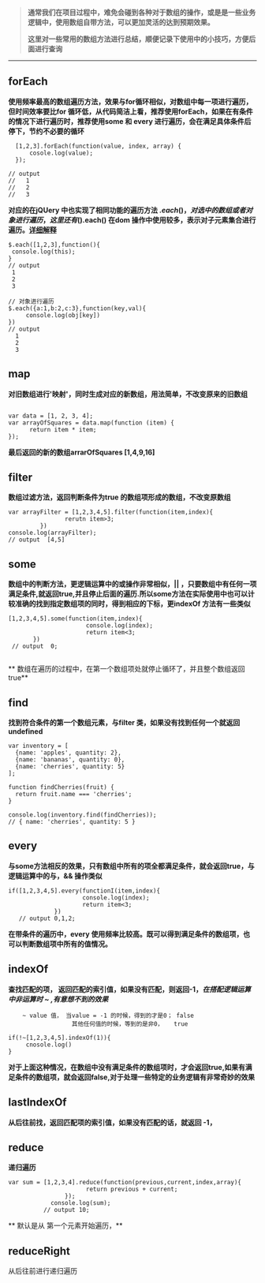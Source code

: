 

> **通常我们在项目过程中，难免会碰到各种对于数组的操作，或是是一些业务逻辑中，使用数组自带方法，可以更加灵活的达到预期效果。**
>
>  **这里对一些常用的数组方法进行总结，顺便记录下使用中的小技巧，方便后面进行查询**

----------
## forEach ##
 **使用频率最高的数组遍历方法，效果与for循环相似，对数组中每一项进行遍历，但时间效率要比for 循环低，从代码简洁上看，推荐使用forEach，如果在有条件的情况下进行遍历时，推荐使用some 和 every 进行遍历，会在满足具体条件后停下，节约不必要的循环**

      [1,2,3].forEach(function(value, index, array) {
          cosole.log(value);                                
      });

    // output
    //   1
    //   2
    //   3

 **对应的在jQUery 中也实现了相同功能的遍历方法 $.each()，对选中的数组或者对象进行遍历，这里还有$().each() 在dom 操作中使用较多，表示对子元素集合进行遍历。[详细解释][1]**


```
$.each([1,2,3],function(){
 console.log(this);
}
// output
 1
 2
 3

// 对象进行遍历
$.each({a:1,b:2,c:3},function(key,val){
     console.log(obj[key])
})
// output
  1
  2
  3
```
## map ##
**对旧数组进行'映射'，同时生成对应的新数组，用法简单，不改变原来的旧数组**

```

var data = [1, 2, 3, 4];
var arrayOfSquares = data.map(function (item) {
      return item * item;
});

```
**最后返回的新的数组arrarOfSquares [1,4,9,16]**
## filter ##
**数组过滤方法，返回判断条件为true 的数组项形成的数组，不改变原数组**

```
var arrayFilter = [1,2,3,4,5].filter(function(item,index){
                rerutn item>3;
         })
console.log(arrayFilter);
// output  [4,5]

```
## some ##
 **数组中的判断方法，更逻辑运算中的或操作非常相似，|| ，只要数组中有任何一项满足条件,就返回true,并且停止后面的遍历.所以some方法在实际使用中也可以计较准确的找到指定数组项的同时，得到相应的下标，更indexOf 方法有一些类似**


```
[1,2,3,4,5].some(function(item,index){
                      console.log(index);
                      return item<3;
       })
 // output  0;


```
**  数组在遍历的过程中，在第一个数组项处就停止循环了，并且整个数组返回 true**

## find ##
**找到符合条件的第一个数组元素，与filter 类，如果没有找到任何一个就返回undefined**

```
var inventory = [
  {name: 'apples', quantity: 2},
  {name: 'bananas', quantity: 0},
  {name: 'cherries', quantity: 5}
];

function findCherries(fruit) {
  return fruit.name === 'cherries';
}

console.log(inventory.find(findCherries));
// { name: 'cherries', quantity: 5 }
```


## every ##
**与some方法相反的效果，只有数组中所有的项全都满足条件，就会返回true，与逻辑运算中的与，&& 操作类似**

```
if([1,2,3,4,5].every(functionI(item,index){
                     console.log(index);
                     return item<3;
             })
   // output 0,1,2;

```
**在带条件的遍历中，every 使用频率比较高。既可以得到满足条件的数组项，也可以判断数组项中所有的值情况。**

## indexOf ##
**查找匹配的项， 返回匹配的索引值，如果没有匹配，则返回-1，*在搭配逻辑运算中非运算时 ~ ,有意想不到的效果***

        ~ value 值， 当value = -1 的时候，得到的才是0； false
                      其他任何值的时候，等到的是非0，   true
```
if(!~[1,2,3,4,5].indexOf(1)){
     cnosole.log()
}
```
**对于上面这种情况，在数组中没有满足条件的数组项时，才会返回true,如果有满足条件的数组项，就会返回false,对于处理一些特定的业务逻辑有非常奇妙的效果**

lastIndexOf
-----------
**从后往前找，返回匹配项的索引值，如果没有匹配的话，就返回 -1，**

## reduce ##
**递归遍历**


```
var sum = [1,2,3,4].reduce(function(previous,current,index,array){
                      return previous + current;
                });
            console.log(sum);
          // output 10;

```
** 默认是从 第一个元素开始遍历，**

reduceRight
-----------


  从后往前进行递归遍历

[1]: http://www.frontopen.com/1394.html
